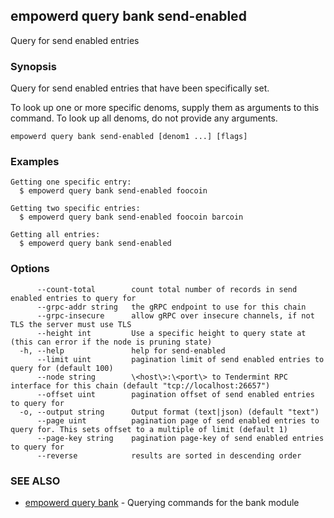 ## empowerd query bank send-enabled

Query for send enabled entries

### Synopsis

Query for send enabled entries that have been specifically set.

To look up one or more specific denoms, supply them as arguments to this command.
To look up all denoms, do not provide any arguments.

```
empowerd query bank send-enabled [denom1 ...] [flags]
```

### Examples

```
Getting one specific entry:
  $ empowerd query bank send-enabled foocoin

Getting two specific entries:
  $ empowerd query bank send-enabled foocoin barcoin

Getting all entries:
  $ empowerd query bank send-enabled
```

### Options

```
      --count-total        count total number of records in send enabled entries to query for
      --grpc-addr string   the gRPC endpoint to use for this chain
      --grpc-insecure      allow gRPC over insecure channels, if not TLS the server must use TLS
      --height int         Use a specific height to query state at (this can error if the node is pruning state)
  -h, --help               help for send-enabled
      --limit uint         pagination limit of send enabled entries to query for (default 100)
      --node string        \<host\>:\<port\> to Tendermint RPC interface for this chain (default "tcp://localhost:26657")
      --offset uint        pagination offset of send enabled entries to query for
  -o, --output string      Output format (text|json) (default "text")
      --page uint          pagination page of send enabled entries to query for. This sets offset to a multiple of limit (default 1)
      --page-key string    pagination page-key of send enabled entries to query for
      --reverse            results are sorted in descending order
```

### SEE ALSO

* [empowerd query bank](empowerd_query_bank.md)	 - Querying commands for the bank module

